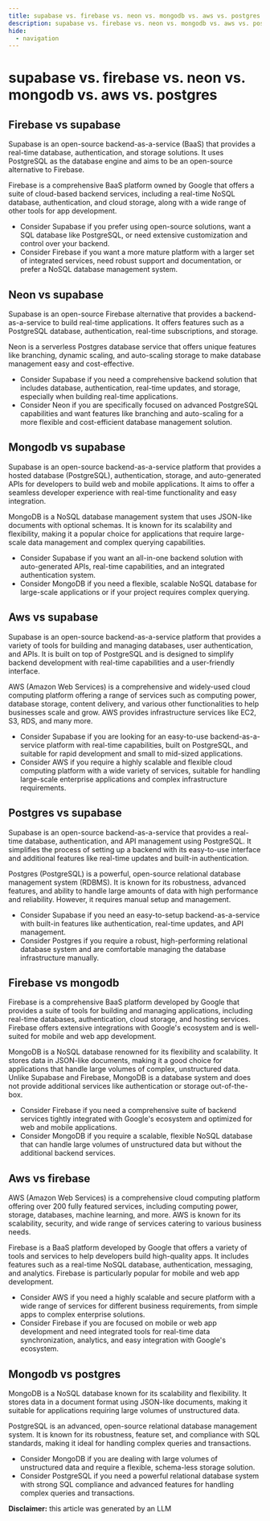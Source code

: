 ```yaml
---
title: supabase vs. firebase vs. neon vs. mongodb vs. aws vs. postgres
description: supabase vs. firebase vs. neon vs. mongodb vs. aws vs. postgres
hide:
  - navigation
---
```

# supabase vs. firebase vs. neon vs. mongodb vs. aws vs. postgres

## Firebase vs supabase

Supabase is an open-source backend-as-a-service (BaaS) that provides a real-time database, authentication, and storage solutions. It uses PostgreSQL as the database engine and aims to be an open-source alternative to Firebase.

Firebase is a comprehensive BaaS platform owned by Google that offers a suite of cloud-based backend services, including a real-time NoSQL database, authentication, and cloud storage, along with a wide range of other tools for app development.

- Consider Supabase if you prefer using open-source solutions, want a SQL database like PostgreSQL, or need extensive customization and control over your backend.
- Consider Firebase if you want a more mature platform with a larger set of integrated services, need robust support and documentation, or prefer a NoSQL database management system.


## Neon vs supabase

Supabase is an open-source Firebase alternative that provides a backend-as-a-service to build real-time applications. It offers features such as a PostgreSQL database, authentication, real-time subscriptions, and storage.

Neon is a serverless Postgres database service that offers unique features like branching, dynamic scaling, and auto-scaling storage to make database management easy and cost-effective.

- Consider Supabase if you need a comprehensive backend solution that includes database, authentication, real-time updates, and storage, especially when building real-time applications.
- Consider Neon if you are specifically focused on advanced PostgreSQL capabilities and want features like branching and auto-scaling for a more flexible and cost-efficient database management solution.


## Mongodb vs supabase

Supabase is an open-source backend-as-a-service platform that provides a hosted database (PostgreSQL), authentication, storage, and auto-generated APIs for developers to build web and mobile applications. It aims to offer a seamless developer experience with real-time functionality and easy integration.

MongoDB is a NoSQL database management system that uses JSON-like documents with optional schemas. It is known for its scalability and flexibility, making it a popular choice for applications that require large-scale data management and complex querying capabilities.

- Consider Supabase if you want an all-in-one backend solution with auto-generated APIs, real-time capabilities, and an integrated authentication system.
- Consider MongoDB if you need a flexible, scalable NoSQL database for large-scale applications or if your project requires complex querying.


## Aws vs supabase

Supabase is an open-source backend-as-a-service platform that provides a variety of tools for building and managing databases, user authentication, and APIs. It is built on top of PostgreSQL and is designed to simplify backend development with real-time capabilities and a user-friendly interface.

AWS (Amazon Web Services) is a comprehensive and widely-used cloud computing platform offering a range of services such as computing power, database storage, content delivery, and various other functionalities to help businesses scale and grow. AWS provides infrastructure services like EC2, S3, RDS, and many more.

- Consider Supabase if you are looking for an easy-to-use backend-as-a-service platform with real-time capabilities, built on PostgreSQL, and suitable for rapid development and small to mid-sized applications.
- Consider AWS if you require a highly scalable and flexible cloud computing platform with a wide variety of services, suitable for handling large-scale enterprise applications and complex infrastructure requirements.


## Postgres vs supabase

Supabase is an open-source backend-as-a-service that provides a real-time database, authentication, and API management using PostgreSQL. It simplifies the process of setting up a backend with its easy-to-use interface and additional features like real-time updates and built-in authentication.

Postgres (PostgreSQL) is a powerful, open-source relational database management system (RDBMS). It is known for its robustness, advanced features, and ability to handle large amounts of data with high performance and reliability. However, it requires manual setup and management.

- Consider Supabase if you need an easy-to-setup backend-as-a-service with built-in features like authentication, real-time updates, and API management.
- Consider Postgres if you require a robust, high-performing relational database system and are comfortable managing the database infrastructure manually.


## Firebase vs mongodb

Firebase is a comprehensive BaaS platform developed by Google that provides a suite of tools for building and managing applications, including real-time databases, authentication, cloud storage, and hosting services. Firebase offers extensive integrations with Google's ecosystem and is well-suited for mobile and web app development.

MongoDB is a NoSQL database renowned for its flexibility and scalability. It stores data in JSON-like documents, making it a good choice for applications that handle large volumes of complex, unstructured data. Unlike Supabase and Firebase, MongoDB is a database system and does not provide additional services like authentication or storage out-of-the-box.

- Consider Firebase if you need a comprehensive suite of backend services tightly integrated with Google's ecosystem and optimized for web and mobile applications.
- Consider MongoDB if you require a scalable, flexible NoSQL database that can handle large volumes of unstructured data but without the additional backend services.


## Aws vs firebase

AWS (Amazon Web Services) is a comprehensive cloud computing platform offering over 200 fully featured services, including computing power, storage, databases, machine learning, and more. AWS is known for its scalability, security, and wide range of services catering to various business needs.

Firebase is a BaaS platform developed by Google that offers a variety of tools and services to help developers build high-quality apps. It includes features such as a real-time NoSQL database, authentication, messaging, and analytics. Firebase is particularly popular for mobile and web app development.

- Consider AWS if you need a highly scalable and secure platform with a wide range of services for different business requirements, from simple apps to complex enterprise solutions.
- Consider Firebase if you are focused on mobile or web app development and need integrated tools for real-time data synchronization, analytics, and easy integration with Google's ecosystem.


## Mongodb vs postgres

MongoDB is a NoSQL database known for its scalability and flexibility. It stores data in a document format using JSON-like documents, making it suitable for applications requiring large volumes of unstructured data.

PostgreSQL is an advanced, open-source relational database management system. It is known for its robustness, feature set, and compliance with SQL standards, making it ideal for handling complex queries and transactions.

- Consider MongoDB if you are dealing with large volumes of unstructured data and require a flexible, schema-less storage solution.
- Consider PostgreSQL if you need a powerful relational database system with strong SQL compliance and advanced features for handling complex queries and transactions.


**Disclaimer:** this article was generated by an LLM

